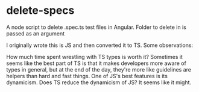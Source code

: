 # delete-specs
A node script to delete .spec.ts test files in Angular. Folder to delete in is passed as an argument

I originally wrote this is JS and then converted it to TS. Some observations:

How much time spent wrestling with TS types is worth it? Sometimes it seems like the best part of TS is that it makes developers more aware of types in general, but at the end of the day, they're more like guidelines are helpers than hard and fast things. One of JS's best features is its dynamicism. Does TS reduce the dynamicism of JS? It seems like it might.
